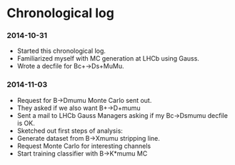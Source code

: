 
# Chronological log

### 2014-10-31

- Started this chronological log.
- Familiarized myself with MC generation at LHCb using Gauss.
- Wrote a decfile for Bc+->Ds+MuMu.

### 2014-11-03

- Request for B->Dmumu Monte Carlo sent out.
 - They asked if we also want B+->D+mumu
- Sent a mail to LHCb Gauss Managers asking if my Bc->Dsmumu decfile is OK.
- Sketched out first steps of analysis:
 - Generate dataset from B->Xmumu stripping line.
 - Request Monte Carlo for interesting channels
 - Start training classifier with B->K\*mumu MC

